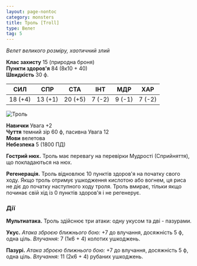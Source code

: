 ```yaml
---
layout: page-nontoc
category: monsters
title: Троль [Troll]
type: Велет
tag: 5
---
```


_Велет великого розміру, хаотичний злий_

**Клас захисту** 15 (природна броня)    
**Пункти здоров'я** 84 (8к10 + 40)    
**Швидкість** 30 ф.

| СИЛ     | СПР     | СТА     | ІНТ    | МДР    | ХАР    |
| ------- | ------- | ------- | ------ | ------ | ------ |
| 18 (+4) | 13 (+1) | 20 (+5) | 7 (-2) | 9 (-1) | 7 (-2) |

![Троль](https://www.dndbeyond.com/avatars/thumbnails/30836/144/1000/1000/638063929586218907.png)

**Навички** Увага +2   
**Чуття** темний зір 60 ф, пасивна Увага 12    
**Мови** велетова    
**Небезпека** 5 (1800 ПД)

**Гострий нюх.** Троль має перевагу на перевірки Мудрості (Сприйняття), що покладаються на нюх.    

**Регенерація.** Троль відновлює 10 пунктів здоров'я на початку свого ходу. Якщо троль отримує ушкодження кислотою або вогнем, ця риса не діє до початку наступного ходу троля. Троль вмирає, тільки якщо починає свій хід із 0 пунктів здоров'я і не регенерує.

### Дії

**Мультиатака.** Троль здійснює три атаки: одну укусом та дві - пазурами.   

**Укус.** _Атака зброєю ближнього бою:_ +7 до влучання, досяжність 5 ф, одна ціль. _Влучання:_ 7 (1к6 + 4) колотих ушкоджень.   

**Пазурі.** _Атака зброєю ближнього бою:_ +7 до влучання, досяжність 5 ф, одна ціль. _Влучання:_ 11 (2к6 + 4) рубаних ушкоджень.
